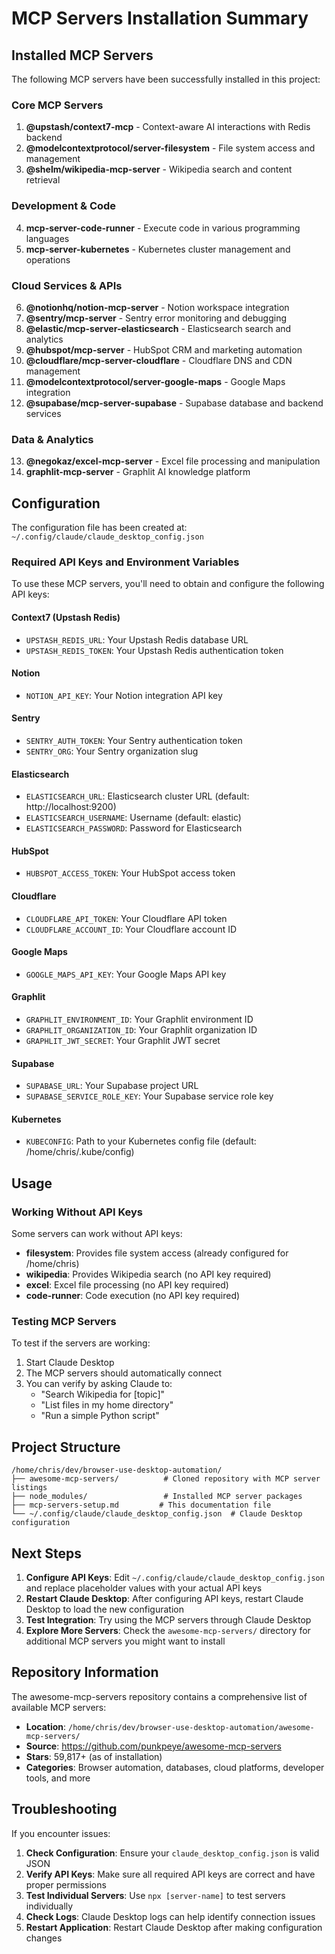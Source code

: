 # MCP Servers Installation Summary

## Installed MCP Servers

The following MCP servers have been successfully installed in this project:

### Core MCP Servers
1. **@upstash/context7-mcp** - Context-aware AI interactions with Redis backend
2. **@modelcontextprotocol/server-filesystem** - File system access and management
3. **@shelm/wikipedia-mcp-server** - Wikipedia search and content retrieval

### Development & Code
4. **mcp-server-code-runner** - Execute code in various programming languages
5. **mcp-server-kubernetes** - Kubernetes cluster management and operations

### Cloud Services & APIs
6. **@notionhq/notion-mcp-server** - Notion workspace integration
7. **@sentry/mcp-server** - Sentry error monitoring and debugging
8. **@elastic/mcp-server-elasticsearch** - Elasticsearch search and analytics
9. **@hubspot/mcp-server** - HubSpot CRM and marketing automation
10. **@cloudflare/mcp-server-cloudflare** - Cloudflare DNS and CDN management
11. **@modelcontextprotocol/server-google-maps** - Google Maps integration
12. **@supabase/mcp-server-supabase** - Supabase database and backend services

### Data & Analytics
13. **@negokaz/excel-mcp-server** - Excel file processing and manipulation
14. **graphlit-mcp-server** - Graphlit AI knowledge platform

## Configuration

The configuration file has been created at: `~/.config/claude/claude_desktop_config.json`

### Required API Keys and Environment Variables

To use these MCP servers, you'll need to obtain and configure the following API keys:

#### Context7 (Upstash Redis)
- `UPSTASH_REDIS_URL`: Your Upstash Redis database URL
- `UPSTASH_REDIS_TOKEN`: Your Upstash Redis authentication token

#### Notion
- `NOTION_API_KEY`: Your Notion integration API key

#### Sentry
- `SENTRY_AUTH_TOKEN`: Your Sentry authentication token
- `SENTRY_ORG`: Your Sentry organization slug

#### Elasticsearch
- `ELASTICSEARCH_URL`: Elasticsearch cluster URL (default: http://localhost:9200)
- `ELASTICSEARCH_USERNAME`: Username (default: elastic)
- `ELASTICSEARCH_PASSWORD`: Password for Elasticsearch

#### HubSpot
- `HUBSPOT_ACCESS_TOKEN`: Your HubSpot access token

#### Cloudflare
- `CLOUDFLARE_API_TOKEN`: Your Cloudflare API token
- `CLOUDFLARE_ACCOUNT_ID`: Your Cloudflare account ID

#### Google Maps
- `GOOGLE_MAPS_API_KEY`: Your Google Maps API key

#### Graphlit
- `GRAPHLIT_ENVIRONMENT_ID`: Your Graphlit environment ID
- `GRAPHLIT_ORGANIZATION_ID`: Your Graphlit organization ID
- `GRAPHLIT_JWT_SECRET`: Your Graphlit JWT secret

#### Supabase
- `SUPABASE_URL`: Your Supabase project URL
- `SUPABASE_SERVICE_ROLE_KEY`: Your Supabase service role key

#### Kubernetes
- `KUBECONFIG`: Path to your Kubernetes config file (default: /home/chris/.kube/config)

## Usage

### Working Without API Keys
Some servers can work without API keys:
- **filesystem**: Provides file system access (already configured for /home/chris)
- **wikipedia**: Provides Wikipedia search (no API key required)
- **excel**: Excel file processing (no API key required)
- **code-runner**: Code execution (no API key required)

### Testing MCP Servers
To test if the servers are working:

1. Start Claude Desktop
2. The MCP servers should automatically connect
3. You can verify by asking Claude to:
   - "Search Wikipedia for [topic]"
   - "List files in my home directory"
   - "Run a simple Python script"

## Project Structure

```
/home/chris/dev/browser-use-desktop-automation/
├── awesome-mcp-servers/          # Cloned repository with MCP server listings
├── node_modules/                 # Installed MCP server packages
├── mcp-servers-setup.md         # This documentation file
└── ~/.config/claude/claude_desktop_config.json  # Claude Desktop configuration
```

## Next Steps

1. **Configure API Keys**: Edit `~/.config/claude/claude_desktop_config.json` and replace placeholder values with your actual API keys
2. **Restart Claude Desktop**: After configuring API keys, restart Claude Desktop to load the new configuration
3. **Test Integration**: Try using the MCP servers through Claude Desktop
4. **Explore More Servers**: Check the `awesome-mcp-servers/` directory for additional MCP servers you might want to install

## Repository Information

The awesome-mcp-servers repository contains a comprehensive list of available MCP servers:
- **Location**: `/home/chris/dev/browser-use-desktop-automation/awesome-mcp-servers/`
- **Source**: https://github.com/punkpeye/awesome-mcp-servers
- **Stars**: 59,817+ (as of installation)
- **Categories**: Browser automation, databases, cloud platforms, developer tools, and more

## Troubleshooting

If you encounter issues:

1. **Check Configuration**: Ensure your `claude_desktop_config.json` is valid JSON
2. **Verify API Keys**: Make sure all required API keys are correct and have proper permissions
3. **Test Individual Servers**: Use `npx [server-name]` to test servers individually
4. **Check Logs**: Claude Desktop logs can help identify connection issues
5. **Restart Application**: Restart Claude Desktop after making configuration changes